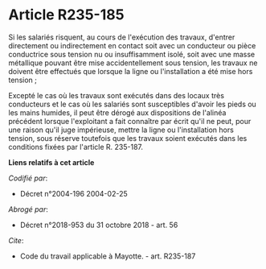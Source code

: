 # Article R235-185

Si les salariés risquent, au cours de l'exécution des travaux, d'entrer directement ou indirectement en contact soit avec un
conducteur ou pièce conductrice sous tension nu ou insuffisamment isolé, soit avec une masse métallique pouvant être mise
accidentellement sous tension, les travaux ne doivent être effectués que lorsque la ligne ou l'installation a été mise hors
tension ; 

Excepté le cas où les travaux sont exécutés dans des locaux très conducteurs et le cas où les salariés sont susceptibles
d'avoir les pieds ou les mains humides, il peut être dérogé aux dispositions de l'alinéa précédent lorsque l'exploitant a
fait connaître par écrit qu'il ne peut, pour une raison qu'il juge impérieuse, mettre la ligne ou l'installation hors
tension, sous réserve toutefois que les travaux soient exécutés dans les conditions fixées par l'article R. 235-187.

**Liens relatifs à cet article**

_Codifié par_:

  - Décret n°2004-196 2004-02-25

_Abrogé par_:

  - Décret n°2018-953 du 31 octobre 2018 - art. 56

_Cite_:

  - Code du travail applicable à Mayotte. - art. R235-187
